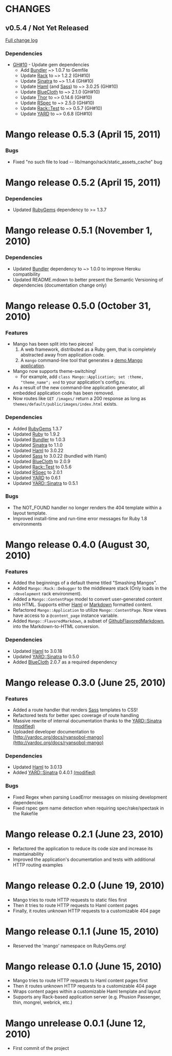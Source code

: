 # CHANGES

## v0.5.4 / Not Yet Released

[Full change log](https://github.com/ryansobol/mango/compare/v0.5.3...v0.5.4)

### Dependencies

  * [GH#10](https://github.com/ryansobol/mango/issues/10) - Update gem dependencies
    * Add [Bundler](http://gembundler.com/) ~> 1.0.7 to Gemfile
    * Update [Rack](http://rack.rubyforge.org/) to ~> 1.2.2 (GH#10)
    * Update [Sinatra](http://www.sinatrarb.com/) to ~> 1.1.4 (GH#10)
    * Update [Haml](http://haml-lang.com/) (and [Sass](http://sass-lang.com/)) to ~> 3.0.25 (GH#10)
    * Update [BlueCloth](http://deveiate.org/projects/BlueCloth) to ~> 2.1.0 (GH#10)
    * Update [Thor](https://github.com/wycats/thor) to ~> 0.14.6 (GH#10)
    * Update [RSpec](http://rspec.info/) to ~> 2.5.0 (GH#10)
    * Update [Rack::Test](http://github.com/brynary/rack-test) to ~> 0.5.7 (GH#10)
    * Update [YARD](http://yardoc.org/) to ~> 0.6.8 (GH#10)

Mango release 0.5.3 (April 15, 2011)
====================================

### Bugs

  * Fixed "no such file to load -- lib/mango/rack/static_assets_cache" bug

Mango release 0.5.2 (April 15, 2011)
====================================

### Dependencies

  * Updated [RubyGems](https://rubygems.org/) dependency to >= 1.3.7

Mango release 0.5.1 (November 1, 2010)
======================================

### Dependencies

  * Updated [Bundler](http://gembundler.com/) dependency to ~> 1.0.0 to improve Heroku compatibility
  * Updated README.mdown to better present the Semantic Versioning of dependencies (documentation change only)

Mango release 0.5.0 (October 31, 2010)
======================================

### Features

  * Mango has been split into two pieces!
    1. A web framework, distributed as a Ruby gem, that is completely abstracted away from application code.
    2. A `mango` command-line tool that generates a [demo Mango application](http://mango-fireworks.heroku.com/).
  * Mango now supports theme-switching!
    * For example, add `class Mango::Application; set :theme, "theme_name"; end` to your application's config.ru.
  * As a result of the new command-line application generator, all embedded application code has been removed.
  * Now routes like `GET /images/` return a 200 response as long as `themes/default/public/images/index.html` exists.

### Dependencies

  * Added [RubyGems](https://rubygems.org/) 1.3.7
  * Updated [Ruby](http://www.ruby-lang.org/) to 1.9.2
  * Updated [Bundler](http://gembundler.com/) to 1.0.3
  * Updated [Sinatra](http://www.sinatrarb.com/) to 1.1.0
  * Updated [Haml](http://haml-lang.com/) to 3.0.22
  * Updated [Sass](http://sass-lang.com/) to 3.0.22 (bundled with Haml)
  * Updated [BlueCloth](http://deveiate.org/projects/BlueCloth) to 2.0.9
  * Updated [Rack::Test](http://github.com/brynary/rack-test) to 0.5.6
  * Updated [RSpec](http://rspec.info/) to 2.0.1
  * Updated [YARD](http://yardoc.org/) to 0.6.1
  * Updated [YARD::Sinatra](http://github.com/rkh/yard-sinatra) to 0.5.1

### Bugs

  * The NOT_FOUND handler no longer renders the 404 template within a layout template.
  * Improved install-time and run-time error messages for Ruby 1.8 environments

Mango release 0.4.0 (August 30, 2010)
=====================================

### Features

  * Added the beginnings of a default theme titled "Smashing Mangos".
  * Added `Mango::Rack::Debugger` to the middleware stack (Only loads in the `:development` rack environment).
  * Added a `Mango::ContentPage` model to convert user-generated content into HTML.  Supports either [Haml](http://haml-lang.com/) or [Markdown](http://daringfireball.net/projects/markdown/syntax) formatted content.
  * Refactored `Mango::Application` to utilize `Mango::ContentPage`.  Now views have access to a `@content_page` instance variable.
  * Added `Mango::FlavoredMarkdown`, a subset of [GithubFlavoredMarkdown](http://github.github.com/github-flavored-markdown/), into the Markdown-to-HTML conversion.

### Dependencies

  * Updated [Haml](http://haml-lang.com/) to 3.0.18
  * Updated [YARD::Sinatra](http://github.com/rkh/yard-sinatra) to 0.5.0
  * Added [BlueCloth](http://deveiate.org/projects/BlueCloth) 2.0.7 as a required dependency

Mango release 0.3.0 (June 25, 2010)
===================================

### Features

  * Added a route handler that renders [Sass](http://sass-lang.com/) templates to CSS!
  * Refactored tests for better spec coverage of route handling
  * Massive rewrite of internal documentation thanks to the [YARD::Sinatra (modified)](http://github.com/ryansobol/yard-sinatra)
  * Uploaded developer documentation to [http://yardoc.org/docs/ryansobol-mango](http://yardoc.org/docs/ryansobol-mango)

### Dependencies

  * Updated [Haml](http://haml-lang.com/) to 3.0.13
  * Added [YARD::Sinatra](http://github.com/rkh/yard-sinatra) 0.4.0.1 [(modified)](http://github.com/ryansobol/yard-sinatra)

### Bugs

  * Fixed Regex when parsing LoadError messages on missing development dependencies
  * Fixed rspec gem name detection when requiring spec/rake/spectask in the Rakefile

Mango release 0.2.1 (June 23, 2010)
===================================

  * Refactored the application to reduce its code size and increase its maintainability
  * Improved the application's documentation and tests with additional HTTP routing examples

Mango release 0.2.0 (June 19, 2010)
===================================

  * Mango tries to route HTTP requests to static files first
  * Then it tries to route HTTP requests to Haml content pages
  * Finally, it routes unknown HTTP requests to a customizable 404 page

Mango release 0.1.1 (June 15, 2010)
===================================

  * Reserved the 'mango' namespace on RubyGems.org!

Mango release 0.1.0 (June 15, 2010)
===================================

  * Mango tries to route HTTP requests to Haml content pages first
  * Then it routes unknown HTTP requests to a customizable 404 page
  * Wraps content pages within a customizable Haml template and layout
  * Supports any Rack-based application server (e.g. Phusion Passenger, thin, mongrel, webrick, etc.)

Mango unrelease 0.0.1 (June 12, 2010)
=====================================

  * First commit of the project
